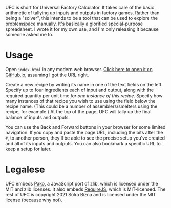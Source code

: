 UFC is short for Universal Factory Calculator. It takes care of the basic arithmetic of tallying up inputs and outputs in factory games. Rather than being a "solver", this intends to be a tool that can be used to explore the problemspace manually. It's basically a glorified special-purpose spreadsheet. I wrote it for my own use, and I'm only releasing it because someone asked me to.

# Usage

Open `index.html` in any modern web browser. [Click here to open it on GitHub.io](https://solrabizna.github.io/ufc/), assuming I got the URL right.

Create a new recipe by writing its name in one of the text fields on the left. Specify up to four ingredients each of input and output, along with the required quantity per unit time *for one instance of this recipe*. Specify how many instances of that recipe you wish to use using the field below the recipe name. (This could be a number of assemblers/smelters using the recipe, for example.) At the top of the page, UFC will tally up the final balance of inputs and outputs.

You can use the Back and Forward buttons in your browser for some limited navigation. If you copy and paste the page URL, including the bits after the `#`, to another person, they'll be able to see the precise setup you've created and all of its inputs and outputs. You can also bookmark a specific URL to keep a setup for later.

# Legalese

UFC embeds [Pako][1], a JavaScript port of zlib, which is licensed under the MIT and zlib licenses. It also embeds [RequireJS][2], which is MIT-licensed. The rest of UFC is copyright 2021 Solra Bizna and is licensed under the MIT license (because why not).

[1]: https://github.com/nodeca/pako
[2]: https://github.com/requirejs/requirejs

